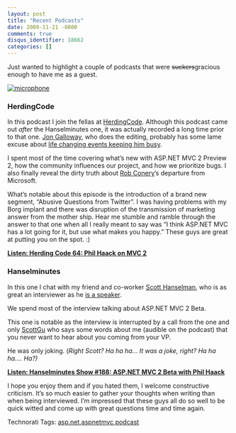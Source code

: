 ```yaml
---
layout: post
title: "Recent Podcasts"
date: 2009-11-21 -0800
comments: true
disqus_identifier: 18662
categories: []
---
```

Just wanted to highlight a couple of podcasts that were
~~suckers~~gracious enough to have me as a guest.

[![microphone](http://haacked.com/images/haacked_com/WindowsLiveWriter/RecentPodcasts_12E66/microphone_3.jpg "microphone")](http://www.sxc.hu/photo/1188223 "Microphone with filter - by kpeterson")

### HerdingCode

In this podcast I join the fellas at
[HerdingCode](http://herdingcode.com/ "HerdingCode"). Although this
podcast came out *after* the Hanselminutes one, it was actually recorded
a long time prior to that one. [Jon
Galloway](http://weblogs.asp.net/jgalloway "Jon Galloway's Blog"), who
does the editing, probably has some lame excuse about [life changing
events keeping him
busy](http://www.hanselman.com/blog/OurLittleTeamIsGrowingWelcomeToJonGallowayAndPeteBrown.aspx "Life changing events").

I spent most of the time covering what’s new with ASP.NET MVC 2 Preview
2, how the community influences our project, and how we prioritize bugs.
I also finally reveal the dirty truth about [Rob
Conery](http://blog.wekeroad.com/ "Rob Conery's Blog")’s departure from
Microsoft.

What’s notable about this episode is the introduction of a brand new
segment, “Abusive Questions from Twitter”. I was having problems with my
Borg implant and there was disruption of the transmission of marketing
answer from the mother ship. Hear me stumble and ramble through the
answer to that one when all I really meant to say was “I think ASP.NET
MVC has a lot going for it, but use what makes you happy.” These guys
are great at putting you on the spot. :)

[**Listen: Herding Code 64: Phil Haack on MVC
2**](http://herdingcode.com/?p=222 "Herding Code 64")

### Hanselminutes

In this one I chat with my friend and co-worker [Scott
Hanselman](http://hanselman.com/blog/ "Scott Hanselman's blog"), who is
as great an interviewer as he [is a
speaker](http://microsoftpdc.com/Sessions/FT59 "ASP.NET MVC 2: Ninjas Still on Fire Black Belt Tips").

We spend most of the interview talking about ASP.NET MVC 2 Beta.

This one is notable as the interview is interrupted by a call from the
one and only
[ScottGu](http://weblogs.asp.net/scottgu "Scott Guthrie's Blog") who
says some words about me (audible on the podcast) that you never want to
hear about you coming from your VP.

He was only joking. (*Right Scott? Ha ha ha… It was a joke, right? Ha ha
ha…. Ha?)*

[**Listen: Hanselminutes Show \#188: ASP.NET MVC 2 Beta with Phil
Haack**](http://hanselminutes.com/default.aspx?showID=206 "Hanselminutes show 188")

I hope you enjoy them and if you hated them, I welcome constructive
criticism. It’s so much easier to gather your thoughts when writing than
when being interviewed. I’m impressed that these guys all do so well to
be quick witted and come up with great questions time and time again.

Technorati Tags:
[asp.net](http://technorati.com/tags/asp.net),[aspnetmvc](http://technorati.com/tags/aspnetmvc),[podcast](http://technorati.com/tags/podcast)


